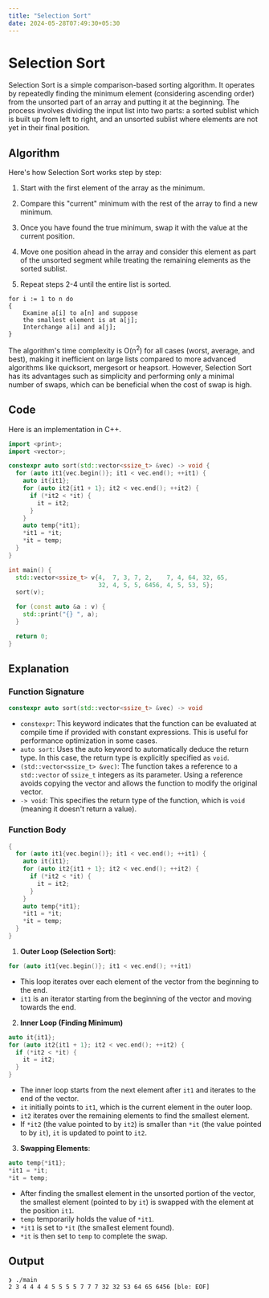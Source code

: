 ```yaml
---
title: "Selection Sort"
date: 2024-05-28T07:49:30+05:30
---
```


# Selection Sort

Selection Sort is a simple comparison-based sorting algorithm. It operates by repeatedly finding
the minimum element (considering ascending order) from the unsorted part of an array and putting it
at the beginning. The process involves dividing the input list into two parts: a sorted sublist
which is built up from left to right, and an unsorted sublist where elements are not yet in their
final position.

<!--more-->

## Algorithm

Here's how Selection Sort works step by step:

1. Start with the first element of the array as the minimum.

2. Compare this "current" minimum with the rest of the array to find a new minimum.

3. Once you have found the true minimum, swap it with the value at the current position.

4. Move one position ahead in the array and consider this element as part of the unsorted segment
   while treating the remaining elements as the sorted sublist.

5. Repeat steps 2-4 until the entire list is sorted.

```
for i := 1 to n do
{
    Examine a[i] to a[n] and suppose
    the smallest element is at a[j];
    Interchange a[i] and a[j];
}
```

The algorithm's time complexity is O(n<sup>2</sup>) for all cases (worst, average, and best), making it
inefficient on large lists compared to more advanced algorithms like quicksort, mergesort or
heapsort. However, Selection Sort has its advantages such as simplicity and performing only a
minimal number of swaps, which can be beneficial when the cost of swap is high.

## Code

Here is an implementation in C++.

```cpp
import <print>;
import <vector>;

constexpr auto sort(std::vector<ssize_t> &vec) -> void {
  for (auto it1{vec.begin()}; it1 < vec.end(); ++it1) {
    auto it{it1};
    for (auto it2{it1 + 1}; it2 < vec.end(); ++it2) {
      if (*it2 < *it) {
        it = it2;
      }
    }
    auto temp{*it1};
    *it1 = *it;
    *it = temp;
  }
}

int main() {
  std::vector<ssize_t> v{4,  7, 3, 7, 2,    7, 4, 64, 32, 65,
                         32, 4, 5, 5, 6456, 4, 5, 53, 5};
  sort(v);

  for (const auto &a : v) {
    std::print("{} ", a);
  }

  return 0;
}

```

## Explanation

### Function Signature

```cpp
constexpr auto sort(std::vector<ssize_t> &vec) -> void
```

- `constexpr`: This keyword indicates that the function can be evaluated at compile time if provided with constant expressions. This is useful for performance optimization in some cases.
- `auto sort`: Uses the auto keyword to automatically deduce the return type. In this case, the return type is explicitly specified as `void`.
- `(std::vector<ssize_t> &vec)`: The function takes a reference to a `std::vector` of `ssize_t` integers as its parameter. Using a reference avoids copying the vector and allows the function to modify the original vector.
- `-> void`: This specifies the return type of the function, which is `void` (meaning it doesn't return a value).

### Function Body

```cpp
{
  for (auto it1{vec.begin()}; it1 < vec.end(); ++it1) {
    auto it{it1};
    for (auto it2{it1 + 1}; it2 < vec.end(); ++it2) {
      if (*it2 < *it) {
        it = it2;
      }
    }
    auto temp{*it1};
    *it1 = *it;
    *it = temp;
  }
}
```

1. **Outer Loop (Selection Sort)**:

```cpp
for (auto it1{vec.begin()}; it1 < vec.end(); ++it1)
```

- This loop iterates over each element of the vector from the beginning to the end.
- `it1` is an iterator starting from the beginning of the vector and moving towards the end.

2. **Inner Loop (Finding Minimum)**

```cpp
auto it{it1};
for (auto it2{it1 + 1}; it2 < vec.end(); ++it2) {
  if (*it2 < *it) {
    it = it2;
  }
}
```

- The inner loop starts from the next element after `it1` and iterates to the end of the vector.
- `it` initially points to `it1`, which is the current element in the outer loop.
- `it2` iterates over the remaining elements to find the smallest element.
- If `*it2` (the value pointed to by `it2`) is smaller than `*it` (the value pointed to by `it`), `it` is updated to point to `it2`.

3. **Swapping Elements**:

```cpp
auto temp{*it1};
*it1 = *it;
*it = temp;
```

- After finding the smallest element in the unsorted portion of the vector, the smallest element (pointed to by `it`) is swapped with the element at the position `it1`.
- `temp` temporarily holds the value of `*it1`.
- `*it1` is set to `*it` (the smallest element found).
- `*it` is then set to `temp` to complete the swap.

## Output

```console
❯ ./main
2 3 4 4 4 4 5 5 5 5 7 7 7 32 32 53 64 65 6456 [ble: EOF]
```

